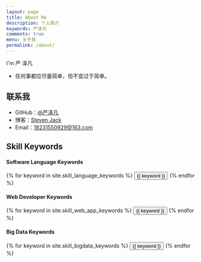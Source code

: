 ```yaml
---
layout: page
title: About Me
description: 个人简介
keywords: 严泽凡
comments: true
menu: 关于我
permalink: /about/
---
```


I'm 严 泽凡



* 任何事都应尽量简单，但不宜过于简单。

## 联系我

* GitHub：[@严泽凡](https://github.com/StevenJack1)
* 博客：[Steven Jack](http://www.yanzefan.top/)
* Email：18231550929@163.com

## Skill Keywords

#### Software Language Keywords
<div class="btn-inline">
    {% for keyword in site.skill_language_keywords %}
    <button class="btn btn-outline" type="button">{{ keyword }}</button>
    {% endfor %}
</div>

#### Web Developer Keywords
<div class="btn-inline">
    {% for keyword in site.skill_web_app_keywords %}
    <button class="btn btn-outline" type="button">{{ keyword }}</button>
    {% endfor %}
</div>

#### Big Data Keywords
<div class="btn-inline">
    {% for keyword in site.skill_bigdata_keywords %}
    <button class="btn btn-outline" type="button">{{ keyword }}</button>
    {% endfor %}
</div>

